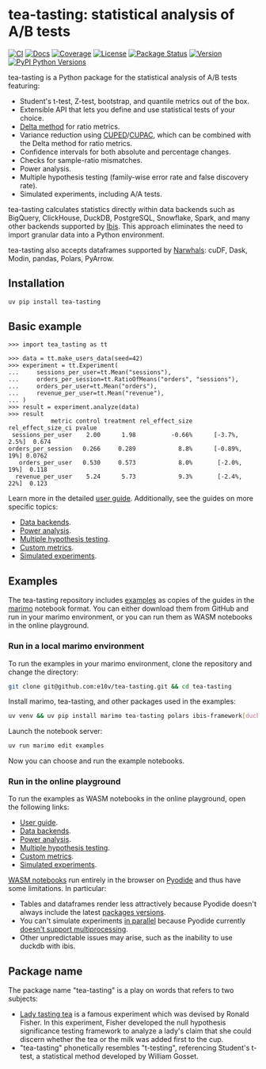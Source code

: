 # tea-tasting: statistical analysis of A/B tests

[![CI](https://github.com/e10v/tea-tasting/actions/workflows/ci.yml/badge.svg?branch=main)](https://github.com/e10v/tea-tasting/actions/workflows/ci.yml)
[![Docs](https://github.com/e10v/tea-tasting/actions/workflows/docs.yml/badge.svg)](https://tea-tasting.e10v.me/)
[![Coverage](https://codecov.io/github/e10v/tea-tasting/coverage.svg?branch=main)](https://codecov.io/gh/e10v/tea-tasting)
[![License](https://img.shields.io/github/license/e10v/tea-tasting)](https://github.com/e10v/tea-tasting/blob/main/LICENSE)
[![Package Status](https://img.shields.io/pypi/status/tea-tasting.svg)](https://pypi.org/project/tea-tasting/)
[![Version](https://img.shields.io/pypi/v/tea-tasting.svg)](https://pypi.org/project/tea-tasting/)
[![PyPI Python Versions](https://img.shields.io/pypi/pyversions/tea-tasting.svg)](https://pypi.org/project/tea-tasting/)

tea-tasting is a Python package for the statistical analysis of A/B tests featuring:

- Student's t-test, Z-test, bootstrap, and quantile metrics out of the box.
- Extensible API that lets you define and use statistical tests of your choice.
- [Delta method](https://alexdeng.github.io/public/files/kdd2018-dm.pdf) for ratio metrics.
- Variance reduction using [CUPED](https://exp-platform.com/Documents/2013-02-CUPED-ImprovingSensitivityOfControlledExperiments.pdf)/[CUPAC](https://doordash.engineering/2020/06/08/improving-experimental-power-through-control-using-predictions-as-covariate-cupac/), which can be combined with the Delta method for ratio metrics.
- Confidence intervals for both absolute and percentage changes.
- Checks for sample-ratio mismatches.
- Power analysis.
- Multiple hypothesis testing (family-wise error rate and false discovery rate).
- Simulated experiments, including A/A tests.

tea-tasting calculates statistics directly within data backends such as BigQuery, ClickHouse, DuckDB, PostgreSQL, Snowflake, Spark, and many other backends supported by [Ibis](https://github.com/ibis-project/ibis). This approach eliminates the need to import granular data into a Python environment.

tea-tasting also accepts dataframes supported by [Narwhals](https://github.com/narwhals-dev/narwhals): cuDF, Dask, Modin, pandas, Polars, PyArrow.

## Installation

```bash
uv pip install tea-tasting
```

## Basic example

```pycon
>>> import tea_tasting as tt

>>> data = tt.make_users_data(seed=42)
>>> experiment = tt.Experiment(
...     sessions_per_user=tt.Mean("sessions"),
...     orders_per_session=tt.RatioOfMeans("orders", "sessions"),
...     orders_per_user=tt.Mean("orders"),
...     revenue_per_user=tt.Mean("revenue"),
... )
>>> result = experiment.analyze(data)
>>> result
            metric control treatment rel_effect_size rel_effect_size_ci pvalue
 sessions_per_user    2.00      1.98          -0.66%      [-3.7%, 2.5%]  0.674
orders_per_session   0.266     0.289            8.8%      [-0.89%, 19%] 0.0762
   orders_per_user   0.530     0.573            8.0%       [-2.0%, 19%]  0.118
  revenue_per_user    5.24      5.73            9.3%       [-2.4%, 22%]  0.123

```

Learn more in the detailed [user guide](https://tea-tasting.e10v.me/user-guide/). Additionally, see the guides on more specific topics:

- [Data backends](https://tea-tasting.e10v.me/data-backends/).
- [Power analysis](https://tea-tasting.e10v.me/power-analysis/).
- [Multiple hypothesis testing](https://tea-tasting.e10v.me/multiple-testing/).
- [Custom metrics](https://tea-tasting.e10v.me/custom-metrics/).
- [Simulated experiments](https://tea-tasting.e10v.me/simulated-experiments/).

## Examples

The tea-tasting repository includes [examples](https://github.com/e10v/tea-tasting/tree/main/examples) as copies of the guides in the [marimo](https://github.com/marimo-team/marimo) notebook format. You can either download them from GitHub and run in your marimo environment, or you can run them as WASM notebooks in the online playground.

### Run in a local marimo environment

To run the examples in your marimo environment, clone the repository and change the directory:

```bash
git clone git@github.com:e10v/tea-tasting.git && cd tea-tasting
```

Install marimo, tea-tasting, and other packages used in the examples:

```bash
uv venv && uv pip install marimo tea-tasting polars ibis-framework[duckdb]
```

Launch the notebook server:

```bash
uv run marimo edit examples
```

Now you can choose and run the example notebooks.

### Run in the online playground

To run the examples as WASM notebooks in the online playground, open the following links:

- [User guide](https://marimo.app/gh/e10v/tea-tasting/main?entrypoint=examples%2Fuser-guide.py&embed=true).
- [Data backends](https://marimo.app/gh/e10v/tea-tasting/main?entrypoint=examples%2Fdata-backends.py&embed=true).
- [Power analysis](https://marimo.app/gh/e10v/tea-tasting/main?entrypoint=examples%2Fpower-analysis.py&embed=true).
- [Multiple hypothesis testing](https://marimo.app/gh/e10v/tea-tasting/main?entrypoint=examples%2Fmultiple-testing.py&embed=true).
- [Custom metrics](https://marimo.app/gh/e10v/tea-tasting/main?entrypoint=examples%2Fcustom-metrics.py&embed=true).
- [Simulated experiments](https://marimo.app/gh/e10v/tea-tasting/main?entrypoint=examples%2Fsimulated-experiments.py&embed=true).

[WASM notebooks](https://docs.marimo.io/guides/wasm/) run entirely in the browser on [Pyodide](https://github.com/pyodide/pyodide) and thus have some limitations. In particular:

- Tables and dataframes render less attractively because Pyodide doesn't always include the latest [packages versions](https://pyodide.org/en/stable/usage/packages-in-pyodide.html).
- You can't simulate experiments [in parallel](https://tea-tasting.e10v.me/simulated-experiments/#parallel-execution) because Pyodide currently [doesn't support multiprocessing](https://pyodide.org/en/stable/usage/wasm-constraints.html#included-but-not-working-modules).
- Other unpredictable issues may arise, such as the inability to use duckdb with ibis.

## Package name

The package name "tea-tasting" is a play on words that refers to two subjects:

- [Lady tasting tea](https://en.wikipedia.org/wiki/Lady_tasting_tea) is a famous experiment which was devised by Ronald Fisher. In this experiment, Fisher developed the null hypothesis significance testing framework to analyze a lady's claim that she could discern whether the tea or the milk was added first to the cup.
- "tea-tasting" phonetically resembles "t-testing", referencing Student's t-test, a statistical method developed by William Gosset.
